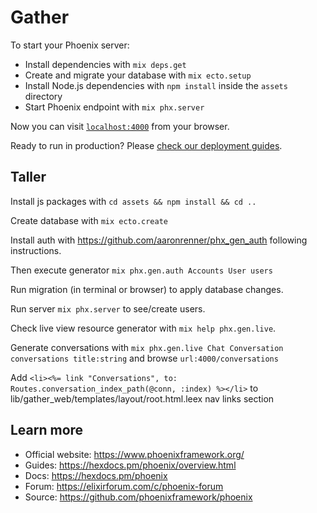 # Gather

To start your Phoenix server:

  * Install dependencies with `mix deps.get`
  * Create and migrate your database with `mix ecto.setup`
  * Install Node.js dependencies with `npm install` inside the `assets` directory
  * Start Phoenix endpoint with `mix phx.server`

Now you can visit [`localhost:4000`](http://localhost:4000) from your browser.

Ready to run in production? Please [check our deployment guides](https://hexdocs.pm/phoenix/deployment.html).

## Taller

Install js packages with `cd assets && npm install && cd ..`

Create database with `mix ecto.create`

Install auth with https://github.com/aaronrenner/phx_gen_auth following instructions.

Then execute generator `mix phx.gen.auth Accounts User users`

Run migration (in terminal or browser) to apply database changes.

Run server `mix phx.server` to see/create users.

Check live view resource generator with `mix help phx.gen.live`.

Generate conversations with `mix phx.gen.live Chat Conversation conversations title:string` and browse `url:4000/conversations`

Add `<li><%= link "Conversations", to: Routes.conversation_index_path(@conn, :index) %></li>` to lib/gather_web/templates/layout/root.html.leex nav links section

## Learn more

  * Official website: https://www.phoenixframework.org/
  * Guides: https://hexdocs.pm/phoenix/overview.html
  * Docs: https://hexdocs.pm/phoenix
  * Forum: https://elixirforum.com/c/phoenix-forum
  * Source: https://github.com/phoenixframework/phoenix
